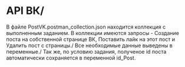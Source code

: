 # API ВК/
В файле PostVK.postman_collection.json находится коллекция с выполненным заданием. В коллекции имеются запросы - Создание поста на собственной странице ВК, Поставить лайк на этот пост и Удалить пост с страницы./
Все необходимые данные выведены в переменные./
Так же, по условию задания, полученое id поста автоматически сохраняется в переменной id_Post. 
